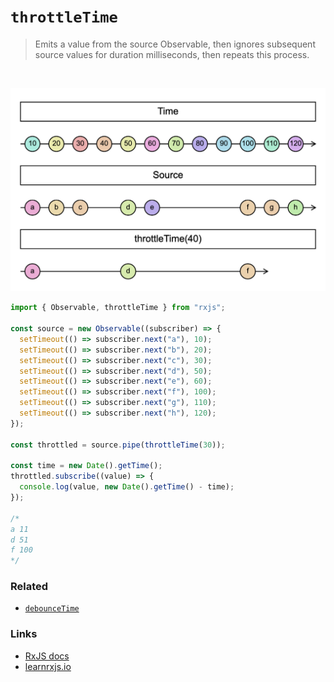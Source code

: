 # `throttleTime`

> Emits a value from the source Observable, then ignores subsequent source values for duration milliseconds, then repeats this process.

<br/>

![diagram](diagram.png)

<!--code-snipet-start-->
```ts
import { Observable, throttleTime } from "rxjs";

const source = new Observable((subscriber) => {
  setTimeout(() => subscriber.next("a"), 10);
  setTimeout(() => subscriber.next("b"), 20);
  setTimeout(() => subscriber.next("c"), 30);
  setTimeout(() => subscriber.next("d"), 50);
  setTimeout(() => subscriber.next("e"), 60);
  setTimeout(() => subscriber.next("f"), 100);
  setTimeout(() => subscriber.next("g"), 110);
  setTimeout(() => subscriber.next("h"), 120);
});

const throttled = source.pipe(throttleTime(30));

const time = new Date().getTime();
throttled.subscribe((value) => {
  console.log(value, new Date().getTime() - time);
});

/*
a 11
d 51
f 100
*/

```
<!--code-snipet-end-->

### Related

- [`debounceTime`](../debounceTime/)

### Links

- [RxJS docs](hhttps://rxjs.dev/api/operators/throttleTime)
- [learnrxjs.io](https://www.learnrxjs.io/learn-rxjs/operators/filtering/throttletime)